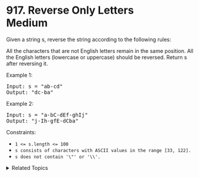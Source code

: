 # 917. Reverse Only Letters<br> Medium

Given a string s, reverse the string according to the following rules:

All the characters that are not English letters remain in the same position.
All the English letters (lowercase or uppercase) should be reversed.
Return s after reversing it.

Example 1:

<pre>
Input: s = "ab-cd"
Output: "dc-ba"
</pre>

Example 2:

<pre>
Input: s = "a-bC-dEf-ghIj"
Output: "j-Ih-gfE-dCba"
</pre>

Constraints:

- `1 <= s.length <= 100`
- `s consists of characters with ASCII values in the range [33, 122].`
- `s does not contain '\"' or '\\'.`

<details>

<summary> Related Topics </summary>

-   `String`
-   `Pointer`

</details>